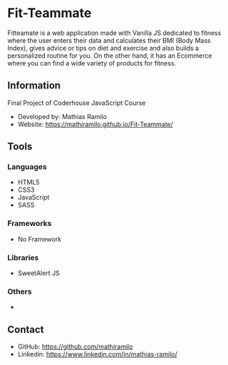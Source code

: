 # Fit-Teammate
Fitteamate is a web application made with Vanilla JS dedicated to fitness where the user enters their data and calculates their BMI (Body Mass Index), gives advice or tips on diet and exercise and also builds a personalized routine for you. On the other hand, it has an Ecommerce where you can find a wide variety of products for fitness.
## Information
Final Project of Coderhouse JavaScript Course
* Developed by: Mathias Ramilo
* Website: https://mathiramilo.github.io/Fit-Teammate/
## Tools
### Languages
* HTML5
* CSS3
* JavaScript
* SASS
### Frameworks
* No Framework
### Libraries
* SweetAlert JS
### Others
*
## Contact
* GitHub: https://github.com/mathiramilo
* Linkedin: https://www.linkedin.com/in/mathias-ramilo/
